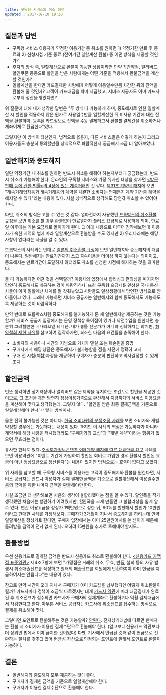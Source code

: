 ```yaml
---
title: 구독형 서비스의 취소 정책
updated : 2017-02-10 19:20
---
```


## 질문과 답변

* 구독형 서비스 이용자가 약정한 이용기간 중 취소를 원하면 1) 약정기한 만료 후 종료와 2) 신청시점 기준 종료 (잔여기간 일할계산 환불) 중 어떤 방식을 제공할 것인가?
* 후자의 방식 즉, 일할계산으로 환불이 가능한 상황이라면 만약 기간약정, 얼리버드, 할인쿠폰 등등으로 할인을 받은 사람에게는 어떤 기준을 적용해서 환불금액을 계산할 것인가?
* 일할계산을 한다면 카드결제한 사람에게 어떻게 이용일수만큼 차감한 뒤의 잔액을 환불해 줄 것인가? 고객이 카드대금을 이미 지급했고, 서비스 제공사도 이미 카드사로부터 정산을 받았다면?

위 질문에 대해 내가 생각한 답변은 "두 방식 다 가능하게 하며, 중도해지로 인한 일할계산 시 할인을 적용하지 않은 원가로 사용일수만큼 일할계산한 뒤 미사용 기간에 대한 잔액을 환불하며, 등록된 카드정보로 잔액을 수동 결제하고서 환불할 결제건을 취소하거나 계좌이체로 환급한다"였다.

그렇지만 이 방식이 최선인지, 법적으로 옳은지, 다른 서비스들은 어떻게 하는지 그리고 이용자들도 충분히 동의할만큼 상식적으로 바람직한지 궁금해서 조금 더 알아보았다.

<div class="divider"></div>

## 일반해지와 중도해지

일단 약정기간 내 취소를 원하면 반드시 취소를 해줘야 하는지부터가 궁금했는데, 반드시 취소가 가능해야 한다. 온라인의 구독형 서비스와 가장 유사한 대상을 찾자면 [&lt;방문판매 등에 관한 법률&gt;의 4장에 있는 계속거래](https://ko.wikisource.org/wiki/%EB%B0%A9%EB%AC%B8%ED%8C%90%EB%A7%A4_%EB%93%B1%EC%97%90_%EA%B4%80%ED%95%9C_%EB%B2%95%EB%A5%A0#.EC.A0.9C4.EC.9E.A5_.EA.B3.84.EC.86.8D.EA.B1.B0.EB.9E.98_.EB.B0.8F_.EC.82.AC.EC.97.85.EA.B6.8C.EC.9C.A0.EA.B1.B0.EB.9E.98)인 것 같다. [제31조 계약의 해지](http://www.law.go.kr/LSW/LsiJoLinkP.do?docType=JO&lsNm=%EB%B0%A9%EB%AC%B8%ED%8C%90%EB%A7%A4+%EB%93%B1%EC%97%90+%EA%B4%80%ED%95%9C+%EB%B2%95%EB%A5%A0&joNo=003100000&languageType=KO&paras=1#)에 보면 "계속거래업자등과 계속거래등의 계약을 체결한 소비자는 언제든지 계약 기간중 계약을 해지할 수 있다"라는 내용이 있다. 사실 상식적으로 생각해도 당연히 취소할 수 있어야 한다.

다만, 취소의 방식은 고를 수 있는 것 같다. 얼마전까지 사용했던 [드롭박스의 취소환불 규정](https://www.dropbox.com/ko/help/9069)을 보면 취소를 할 경우 환불없이 만료일까지 플러스 요금제로 사용하게 되며, 만료일 이후에는 기본 요금제로 돌아가게 된다. 그 아래 내용으로 미루어 짐작해보면 1) 이용자가 속한 지역의 법에 따라 일할계산으로 환불받을 수도 있지만 2) 우리나라에는 해당사항이 없다라는 사실을 알 수 있다.
<!-- 
잠깐 옆길로 새서 내용을 추가하자면, 얼마전 특가항공표를 예약했다 취소한 피치항공은 (특가표에 한해) 예매취소 시 환불불가라는 [극악](http://www.ytn.co.kr/_ln/0102_201308140011062907)한 정책을 가지고 있는데, 한국에서는 공정거래위원회가 환불불가 규정에 대해 무효라는 판정을 내려 한국어 웹사이트에서 구입한 한국 출발의 국제선 구간에 한해서는 [취소환불이 된다](http://www.flypeach.com/pc/kr/lm/fares/fare_conditions#02). 자세한 내용은 [나무위키](https://namu.wiki/w/%ED%94%BC%EC%B9%98%20%ED%95%AD%EA%B3%B5)에서 볼 수 있다. 아무튼 1) 로컬 법은 중요하다. 2) 우리나라가 무조건 안 좋은 건 아니다.  -->

드롭박스의 사례와는 반대로 [멜론의 취소환불 규정](http://faqs2.melon.com/customer/faq/informFaq.htm?no=69&faqId=QUES20140619000020&orderChk=&SEARCH_KEY=&SEARCH_PAR_CATEGORY=CATE20130909000002&SEARCH_CATEGORY=)에 보면 일반해지와 중도해지의 개념이 나온다. 일반해지는 만료기간까지 쓰고 지속이용을 더이상 하지 않는다는 의미이고, 중도해지는 만료기간이 도달하지 않더라도 취소를 신청한 시점에 해지하는 것을 의미한다.

둘 다 가능하다면 어떤 것을 선택할까? 이용자의 입장에서 합리성과 편의성을 따지자면 당연히 중도해지도 제공하는 것이 바람직하다. 또한 구독형 요금제를 완성한 국내 통신사들이 이미 일할계산 체계를 잘 갖춰놓았고 사람들도 일상생활에서 당연한 방식으로 받아들이고 있다. 그래서 가능하면 서비스 공급자는 일반해지와 함께 중도해지도 가능하도록 제공하는 것이 바람직하다.

만약 반대로 드롭박스처럼 중도해지를 불가능하게 둔 채 일반해지만 제공하는 것은 가능할까? 서비스 공급자 입장에서는 운영 정책상 특이점이 있거나 낙전수입을 원한다면 충분히 고려할만한 시나리오일 테니깐. 내가 법률 전문가가 아니라 정확하지는 않지만, [청약철회 제한 사유](http://www.inven.co.kr/webzine/news/?news=108570)를 참고하여 짐작하자면, 최소한 다음의 요건들을 충족해야 한다.

* 소비자의 사용이나 시간의 지남으로 가치가 멸실 또는 훼손됨을 증명
* 구매자에게 해당 상품은 중도해지가 불가능함을 점을 사전에 명확히 고지
* 구매 전 시험(체험)과정을 제공하여 구매자가 충분히 판단하고 의사결정할 수 있게 조치

<div class="divider"></div>

## 할인금액

언뜻 생각하면 장기약정이나 얼리버드 같은 제약을 유지하는 조건으로 할인을 제공한 것이므로, 그 조건을 깨면 당연히 정상이용가격으로 환산해서 지금까지의 서비스 이용요금을 계산해야 맞다고 생각했는데, 그렇지 않다. "할인을 받은 최종 결제금액을 기준으로 일할계산해야 한다"가 맞는 방식이다.

물론 전혀 불가능한 것은 아니다. [한국 소비자원의 분쟁조정 사례](http://kca.go.kr/brd/m_47/down.do?brd_id=P001&seq=3616&data_tp=A&file_seq=1)를 보면 소비자와 개별 약정할 경우에는 가능하다는 내용이 있다. 하지만 이 사례의 핵심은 가능하다가 아니라 계약서에 해당 내용을 적시했더라도 "구매자와의 교섭"과 "개별 계약"이라는 행위가 없으면 무효라는 점이다.

유사한 판례도 있다. [주식투자정보콘텐츠 이용계약 해지에 따른 대금환급 요구](https://kca.go.kr/brd/m_22/view.do?seq=1088&srchFr=&srchTo=&srchWord=&srchTp=&itm_seq_1=0&itm_seq_2=0&multi_itm_seq=0&company_cd=&company_nm=&page=8) 사례를 보면 이용약관에 "이벤트 기간에 가입하여 할인된 회비로 가입한 경우 환불시 할인된 요금이 아닌 정상요금으로 정산된다"는 내용이 있지만 법적으로는 효력이 없다고 보았다.

위 사례를 참고할 때, 구독형 서비스를 이용하는 고객이 중도해지와 환불을 원한다면, 서비스 공급자는 반드시 이용자가 실제 결제한 금액을 기준으로 일할계산해서 이용일수만큼의 금액을 제한 나머지 금액을 환불해야만 한다.

사실 조금만 더 생각해보면 처음의 생각이 불합리했다는 점을 알 수 있다. 할인폭을 작게 생각했던 처음에는 발견하기 어려웠지만, 할인폭을 크게 만들면 그 불합리성을 쉽게 알 수 있다. 연간 이용요금을 정상가 1백만원으로 정한 뒤, 90%를 할인해서 할인가 10만원이라고 판매한 사례를 가정해보자. 구매자가 3개월이 지나서 중도해지를 하려는데 만약 일할계산을 정상가로 한다면, 구매자 입장에서는 이미 25만원어치를 쓴 셈이기 때문에 돌려받을 금액이 전혀 없게 된다. 오히려 15만원을 추가로 토해내야 할지도...

<!-- 아무튼 자체 약관에 의거 중도해지 시 일할계산한 미사용 금액의 50%만 환불하는 모 빌딩의 주차사업팀(!)이 들으면 깜짝 놀랄만한 판례가 아닐 수 없다. 아 하지만 생각해보니 교섭과 개별계약의 조건을 충족시켰었네... -->

<div class="divider"></div>

## 환불방법

우선 신용카드로 결제한 금액은 반드시 신용카드 취소로 환불해야 한다. [&lt;신용카드 가맹점 표준약관&gt;](https://www.bccard.com/app/card/ContentsLinkActn.do?pgm_id=ind0728#clause5) 제4조 7항에 보면 "가맹점은 거래의 취소, 무효, 반품, 철회 등의 사유 발생시 취소매출전표를 작성하고 원래의 매출전표를 회원에게 반환하여야 하며 현금을 지급하여서는 안됩니다"는 내용이 있다.

참고로 만약 시간이 오래 지나서 구매자가 이미 카드값을 납부했다면 어떻게 취소환불이 될까? 카드사마다 정책이 조금씩 다르겠지만 대개 [카드사 약관](http://www.citibank.co.kr/mpotal/jsp/crd/apl/apl50/apl5010/APL501010_p.jsp)에 따라 대금결제가 완료된 후 취소전표가 접수되면 카드사가 구매자의 결제계좌로 환불하거나 익월 결제대금에서 차감한다고 한다. 아무튼 서비스 공급자는 카드사에 취소전표를 접수하는 방식으로 결제를 취소해야 맞다.

그렇다면 포인트로 환불해주는 것은 가능할까? [안된다](http://www.consumernews.co.kr/?mod=news&act=articleView&idxno=505361). 전자상거래법에 따르면 판매자는 환불 시 소비자가 이용한 결제수단으로 환불해야 한다. (알고보니 신용카드 약관보다 더 상위인 법에서 이미 금지한 것이었다) 다만, 기사에서 언급된 것과 같이 현금으로 전환하는 절차를 갖추고 있어 현금성 자산으로 인정되는 포인트에 한해서 포인트로 환불이 가능하다.

<div class="divider"></div>

## 결론

* 일반해지와 중도해지 모두 제공하는 것이 좋다.
* 구매자가 결제한 금액을 기준으로 일할계산해야 한다.
* 구매자가 이용한 결제수단으로 환불해야 한다.